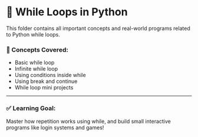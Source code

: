 # 🔄 While Loops in Python

This folder contains all important concepts and real-world programs related to Python while loops.

### 📘 Concepts Covered:

- Basic while loop
- Infinite while loop
- Using conditions inside while
- Using break and continue
- While loop mini projects

---

### ✅ Learning Goal:
Master how repetition works using while, and build small interactive programs like login systems and games!